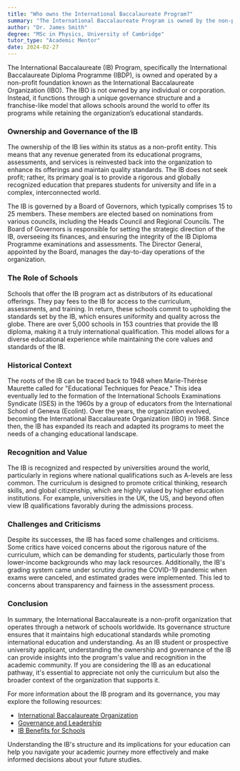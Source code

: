 ```yaml
---
title: "Who owns the International Baccalaureate Program?"
summary: "The International Baccalaureate Program is owned by the non-profit International Baccalaureate Organization, ensuring global educational standards."
author: "Dr. James Smith"
degree: "MSc in Physics, University of Cambridge"
tutor_type: "Academic Mentor"
date: 2024-02-27
---
```


The International Baccalaureate (IB) Program, specifically the International Baccalaureate Diploma Programme (IBDP), is owned and operated by a non-profit foundation known as the International Baccalaureate Organization (IBO). The IBO is not owned by any individual or corporation. Instead, it functions through a unique governance structure and a franchise-like model that allows schools around the world to offer its programs while retaining the organization’s educational standards.

### Ownership and Governance of the IB

The ownership of the IB lies within its status as a non-profit entity. This means that any revenue generated from its educational programs, assessments, and services is reinvested back into the organization to enhance its offerings and maintain quality standards. The IB does not seek profit; rather, its primary goal is to provide a rigorous and globally recognized education that prepares students for university and life in a complex, interconnected world.

The IB is governed by a Board of Governors, which typically comprises 15 to 25 members. These members are elected based on nominations from various councils, including the Heads Council and Regional Councils. The Board of Governors is responsible for setting the strategic direction of the IB, overseeing its finances, and ensuring the integrity of the IB Diploma Programme examinations and assessments. The Director General, appointed by the Board, manages the day-to-day operations of the organization.

### The Role of Schools

Schools that offer the IB program act as distributors of its educational offerings. They pay fees to the IB for access to the curriculum, assessments, and training. In return, these schools commit to upholding the standards set by the IB, which ensures uniformity and quality across the globe. There are over 5,000 schools in 153 countries that provide the IB diploma, making it a truly international qualification. This model allows for a diverse educational experience while maintaining the core values and standards of the IB.

### Historical Context

The roots of the IB can be traced back to 1948 when Marie-Thérèse Maurette called for "Educational Techniques for Peace." This idea eventually led to the formation of the International Schools Examinations Syndicate (ISES) in the 1960s by a group of educators from the International School of Geneva (Ecolint). Over the years, the organization evolved, becoming the International Baccalaureate Organization (IBO) in 1968. Since then, the IB has expanded its reach and adapted its programs to meet the needs of a changing educational landscape.

### Recognition and Value

The IB is recognized and respected by universities around the world, particularly in regions where national qualifications such as A-levels are less common. The curriculum is designed to promote critical thinking, research skills, and global citizenship, which are highly valued by higher education institutions. For example, universities in the UK, the US, and beyond often view IB qualifications favorably during the admissions process.

### Challenges and Criticisms

Despite its successes, the IB has faced some challenges and criticisms. Some critics have voiced concerns about the rigorous nature of the curriculum, which can be demanding for students, particularly those from lower-income backgrounds who may lack resources. Additionally, the IB's grading system came under scrutiny during the COVID-19 pandemic when exams were canceled, and estimated grades were implemented. This led to concerns about transparency and fairness in the assessment process.

### Conclusion

In summary, the International Baccalaureate is a non-profit organization that operates through a network of schools worldwide. Its governance structure ensures that it maintains high educational standards while promoting international education and understanding. As an IB student or prospective university applicant, understanding the ownership and governance of the IB can provide insights into the program's value and recognition in the academic community. If you are considering the IB as an educational pathway, it's essential to appreciate not only the curriculum but also the broader context of the organization that supports it.

For more information about the IB program and its governance, you may explore the following resources:

- [International Baccalaureate Organization](https://www.ibo.org/about-the-ib/)
- [Governance and Leadership](https://www.ibo.org/about-the-ib/governance-and-leadership/)
- [IB Benefits for Schools](https://www.ibo.org/benefits/benefits-for-schools/) 

Understanding the IB's structure and its implications for your education can help you navigate your academic journey more effectively and make informed decisions about your future studies.
    